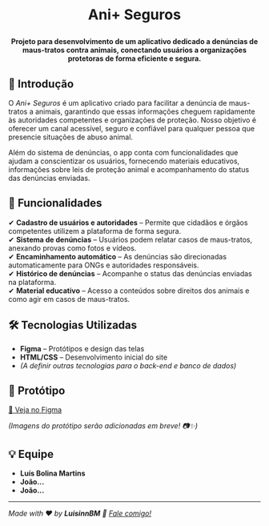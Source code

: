 # <p align="center">Ani+ Seguros</p>

<p align="center"><strong>Projeto para desenvolvimento de um aplicativo dedicado a denúncias de maus-tratos contra animais, conectando usuários a organizações protetoras de forma eficiente e segura.</strong></p>

## 📖 Introdução

O *Ani+ Seguros* é um aplicativo criado para facilitar a denúncia de maus-tratos a animais, garantindo que essas informações cheguem rapidamente às autoridades competentes e organizações de proteção. Nosso objetivo é oferecer um canal acessível, seguro e confiável para qualquer pessoa que presencie situações de abuso animal.

Além do sistema de denúncias, o app conta com funcionalidades que ajudam a conscientizar os usuários, fornecendo materiais educativos, informações sobre leis de proteção animal e acompanhamento do status das denúncias enviadas.

## 📌 Funcionalidades

✔ **Cadastro de usuários e autoridades** – Permite que cidadãos e órgãos competentes utilizem a plataforma de forma segura.  
✔ **Sistema de denúncias** – Usuários podem relatar casos de maus-tratos, anexando provas como fotos e vídeos.  
✔ **Encaminhamento automático** – As denúncias são direcionadas automaticamente para ONGs e autoridades responsáveis.  
✔ **Histórico de denúncias** – Acompanhe o status das denúncias enviadas na plataforma.  
✔ **Material educativo** – Acesso a conteúdos sobre direitos dos animais e como agir em casos de maus-tratos.  

## 🛠️ Tecnologias Utilizadas

- **Figma** – Protótipos e design das telas  
- **HTML/CSS** – Desenvolvimento inicial do site  
- *(A definir outras tecnologias para o back-end e banco de dados)*  

## 🎨 Protótipo

[🔗 Veja no Figma](https://www.figma.com/file/2u8viKkqxSZaaJTj0XdkxG/Apresenta%C3%A7%C3%A3o-PMI---Jiic?node-id=0%3A1)

*(Imagens do protótipo serão adicionadas em breve! 📷✨)*

## 💡 Equipe

- **Luís Bolina Martins**  
- **João...**  
- **João...**  

---

_Made with ❤️ by **LuisinnBM** 👋 [Fale comigo!](https://www.linkedin.com/in/lucasaguiiar)_
